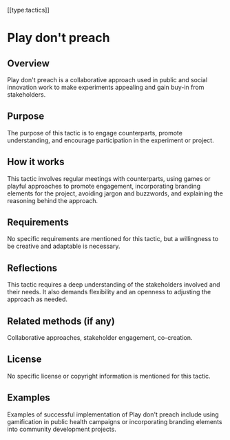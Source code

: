 [[type:tactics]]

# Play don't preach

## Overview
Play don't preach is a collaborative approach used in public and social innovation work to make experiments appealing and gain buy-in from stakeholders.

## Purpose
The purpose of this tactic is to engage counterparts, promote understanding, and encourage participation in the experiment or project.

## How it works
This tactic involves regular meetings with counterparts, using games or playful approaches to promote engagement, incorporating branding elements for the project, avoiding jargon and buzzwords, and explaining the reasoning behind the approach.

## Requirements
No specific requirements are mentioned for this tactic, but a willingness to be creative and adaptable is necessary.

## Reflections
This tactic requires a deep understanding of the stakeholders involved and their needs. It also demands flexibility and an openness to adjusting the approach as needed.

## Related methods (if any)
Collaborative approaches, stakeholder engagement, co-creation.

## License
No specific license or copyright information is mentioned for this tactic.

## Examples
Examples of successful implementation of Play don't preach include using gamification in public health campaigns or incorporating branding elements into community development projects.